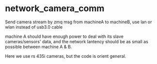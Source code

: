 # network_camera_comm
Send camera stream by zmq msg from machineA to machineB, use lan or wlan instead of usb3.0 cable 

machine A should have enough power to deal with its slave cameras/sensors' data, and the network lantency should be as small as possible between machine A & B. 

Here we use rs 435i cameras, but the code is orient general.